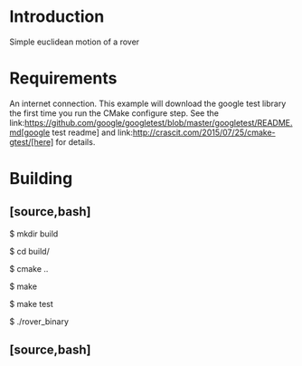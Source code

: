 # Introduction

Simple euclidean motion of a rover

# Requirements

An internet connection. This example will download the google test library the first time you run the CMake configure step. See the 
link:https://github.com/google/googletest/blob/master/googletest/README.md[google test readme] and link:http://crascit.com/2015/07/25/cmake-gtest/[here] for details.

# Building
[source,bash]
----
$ mkdir build

$ cd build/

$ cmake ..

$ make

$ make test

$ ./rover_binary

[source,bash]
----

